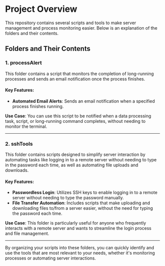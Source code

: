 # Project Overview

This repository contains several scripts and tools to make server management and process monitoring easier. Below is an explanation of the folders and their contents.

## Folders and Their Contents

### 1. **processAlert**
This folder contains a script that monitors the completion of long-running processes and sends an email notification once the process finishes.

#### Key Features:
- **Automated Email Alerts**: Sends an email notification when a specified process finishes running.
    
**Use Case**: You can use this script to be notified when a data processing task, script, or long-running command completes, without needing to monitor the terminal.

---

### 2. **sshTools**
This folder contains scripts designed to simplify server interaction by automating tasks like logging in to a remote server without needing to type in the password each time, as well as automating file uploads and downloads.

#### Key Features:
- **Passwordless Login**: Utilizes SSH keys to enable logging in to a remote server without needing to type the password manually.
- **File Transfer Automation**: Includes scripts that make uploading and downloading files to/from a server easier, without the need for typing the password each time.

**Use Case**: This folder is particularly useful for anyone who frequently interacts with a remote server and wants to streamline the login process and file management.

---

By organizing your scripts into these folders, you can quickly identify and use the tools that are most relevant to your needs, whether it's monitoring processes or automating server interactions.
